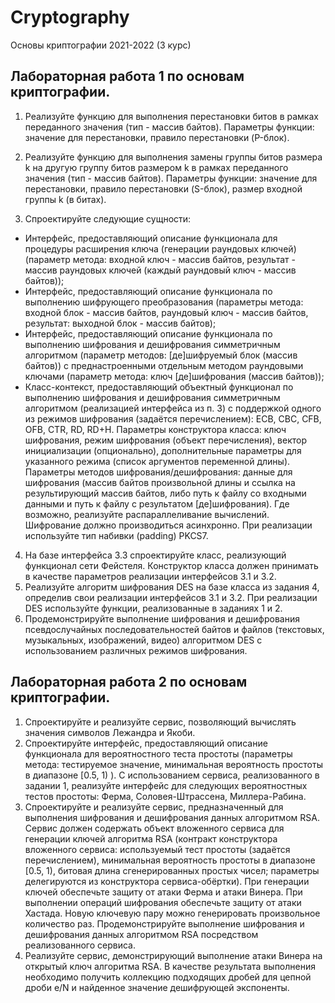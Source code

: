 # Cryptography
Основы криптографии 2021-2022 (3 курс)

## Лабораторная работа 1 по основам криптографии.
1. Реализуйте функцию для выполнения перестановки битов в рамках переданного значения (тип - массив байтов). 
Параметры функции: значение для перестановки, правило перестановки (P-блок).

2. Реализуйте функцию для выполнения замены группы битов размера k на другую группу битов размером k в рамках переданного значения (тип - массив байтов). 
Параметры функции: значение для перестановки, правило перестановки (S-блок), размер входной группы k (в битах).
3. Спроектируйте следующие сущности:
+ Интерфейс, предоставляющий описание функционала для
процедуры расширения ключа (генерации раундовых ключей)
(параметр метода: входной ключ - массив байтов, результат - массив
раундовых ключей (каждый раундовый ключ - массив байтов));
+ Интерфейс, предоставляющий описание функционала по
выполнению шифрующего преобразования (параметры метода:
входной блок - массив байтов, раундовый ключ - массив байтов,
результат: выходной блок - массив байтов);
+ Интерфейс, предоставляющий описание функционала по
выполнению шифрования и дешифрования симметричным
алгоритмом (параметр методов: [де]шифруемый блок (массив
байтов)) с преднастроенными отдельным методом раундовыми
ключами (параметр метода: ключ [де]шифрования (массив байтов));
+ Класс-контекст, предоставляющий объектный функционал по
выполнению шифрования и дешифрования симметричным
алгоритмом (реализацией интерфейса из п. 3) с поддержкой одного
из режимов шифрования (задаётся перечислением): ECB, CBC, CFB,
OFB, CTR, RD, RD+H. Параметры конструктора класса: ключ
шифрования, режим шифрования (объект перечисления), вектор
инициализации (опционально), дополнительные параметры для
указанного режима (список аргументов переменной длины).
Параметры методов шифрования/дешифрования: данные для
шифрования (массив байтов произвольной длины и ссылка на
результирующий массив байтов, либо путь к файлу со входными
данными и путь к файлу с результатом [де]шифрования). Где
возможно, реализуйте распараллеливание вычислений. Шифрование
должно производиться асинхронно. При реализации используйте тип
набивки (padding) PKCS7.
4. На базе интерфейса 3.3 спроектируйте класс, реализующий
функционал сети Фейстеля. Конструктор класса должен принимать в
качестве параметров реализации интерфейсов 3.1 и 3.2.
5. Реализуйте алгоритм шифрования DES на базе класса из задания 4,
определив свои реализации интерфейсов 3.1 и 3.2. При реализации
DES используйте функции, реализованные в заданиях 1 и 2.
6. Продемонстрируйте выполнение шифрования и дешифрования
псевдослучайных последовательностей байтов и файлов (текстовых,
музыкальных, изображений, видео) алгоритмом DES с
использованием различных режимов шифрования.

## Лабораторная работа 2 по основам криптографии.
1. Спроектируйте и реализуйте сервис, позволяющий вычислять
значения символов Лежандра и Якоби.
2. Спроектируйте интерфейс, предоставляющий описание
функционала для вероятностного теста простоты (параметры
метода: тестируемое значение, минимальная вероятность простоты в
диапазоне [0.5, 1) ). С использованием сервиса, реализованного в
задании 1, реализуйте интерфейс для следующих вероятностных
тестов простоты: Ферма, Соловея-Штрассена, Миллера-Рабина.
3. Спроектируйте и реализуйте сервис, предназначенный для
выполнения шифрования и дешифрования данных алгоритмом RSA.
Сервис должен содержать объект вложенного сервиса для генерации
ключей алгоритма RSA (контракт конструктора вложенного сервиса:
используемый тест простоты (задаётся перечислением),
минимальная вероятность простоты в диапазоне [0.5, 1), битовая
длина сгенерированных простых чисел; параметры делегируются из
конструктора сервиса-обёртки). При генерации ключей обеспечьте
защиту от атаки Ферма и атаки Винера. При выполнении операций
шифрования обеспечьте защиту от атаки Хастада. Новую ключевую
пару можно генерировать произвольное количество раз.
Продемонстрируйте выполнение шифрования и дешифрования
данных алгоритмом RSA посредством реализованного сервиса.
4. Реализуйте сервис, демонстрирующий выполнение атаки Винера на
открытый ключ алгоритма RSA. В качестве результата выполнения
необходимо получить коллекцию подходящих дробей для цепной
дроби e/N и найденное значение дешифрующей экспоненты.
